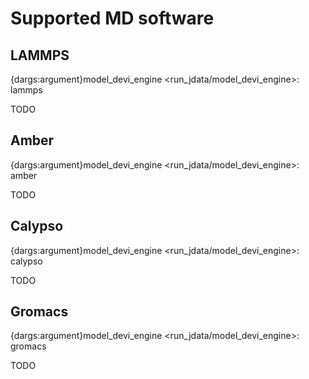 # Supported MD software

## LAMMPS

{dargs:argument}model_devi_engine <run_jdata/model_devi_engine>: lammps

TODO

## Amber

{dargs:argument}model_devi_engine <run_jdata/model_devi_engine>: amber

TODO

## Calypso

{dargs:argument}model_devi_engine <run_jdata/model_devi_engine>: calypso

TODO

## Gromacs

{dargs:argument}model_devi_engine <run_jdata/model_devi_engine>: gromacs

TODO
